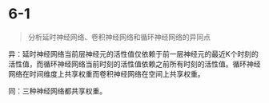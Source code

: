 # 6-1

> 分析延时神经网络、卷积神经网络和循环神经网络的异同点

异：延时神经网络当前层神经元的活性值仅依赖于前一层神经元的最近K个时刻的活性值，而循环神经网络当前时刻的活性值依赖之前所有时刻的活性值。循环神经网络在时间维度上共享权重而卷积神经网络在空间上共享权重。

同：三种神经网络都共享权重。